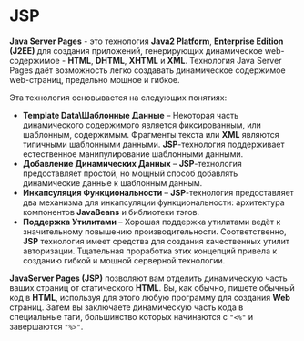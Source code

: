 # JSP
__Java Server Pages__ - это технология __Java2 Platform__, __Enterprise Edition (J2EE)__ для создания приложений, генерирующих
динамическое web-содержимое - __HTML__, __DHTML__, __XHTML__ и __XML__. Технология Java Server Pages даёт возможность легко создавать
динамическое содержимое web-страниц, предельно мощное и гибкое.

Эта технология основывается на следующих понятиях:
* __Template Data\Шаблонные Данные__ – Некоторая часть динамического содержимого является фиксированным, или шаблонным, содержимым.
Фрагменты текста или __XML__ являются типичными шаблонными данными. __JSP__-технология поддерживает естественное манипулирование
шаблонными данными.
* __Добавление Динамических Данных__ – __JSP__-технология предоставляет простой, но мощный способ добавлять динамические данные к
шаблонным данным.
* __Инкапсуляция Функциональности__ – __JSP__-технология предоставляет два механизма для инкапсуляции функциональности: архитектура
компонентов __JavaBeans__ и библиотеки тэгов.
* __Поддержка Утилитами__ – Хорошая поддержка утилитами ведёт к значительному повышению производительности. Соответственно, __JSP__
технология имеет средства для создания качественных утилит авторизации. Тщательная проработка этих концепций привела к созданию гибкой и
мощной серверной технологии.

__JavaServer Pages (JSP)__ позволяют вам отделить динамическую часть ваших страниц от статического __HTML__. Вы, как обычно, пишете обычный код в __HTML__, используя для этого любую программу для создания __Web__ страниц. Затем вы заключаете динамическую часть кода в специальные таги, большинство которых начинаются с ```"<%"``` и завершаются ```"%>"```.

<!-- _footer: Студопедия [Электронный ресурс]. - Режим доступа: https://studopedia.ru/6_129673_tehnologiya-JSP-osnovnie-ponyatiya.html (дата обращения: 21.03.2020) -->
